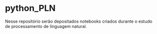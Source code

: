# python_PLN
Nesse repositório serão depositados notebooks criados durante o estudo de processamento de linguagem natural.
